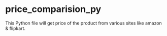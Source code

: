 # price_comparision_py
This Python file will get price of the product from various sites like amazon &amp; flipkart.
